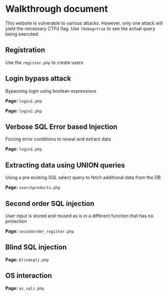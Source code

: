 # Walkthrough document

This website is vulnerable to various attacks. However, only one attack will yield the necessary CTFd flag. Use `?debug=true` to see the actual query being executed.

## Registration

Use the `register.php` to create users

## Login bypass attack

Bypassing login using boolean expressions

**Page:** `login1.php`

**Page:** `login2.php`

## Verbose SQL Error based Injection

Forcing error conditions to reveal and extract data

**Page:** `login1.php` 

## Extracting data using UNION queries

Using a pre existing SQL select query to fetch additional data from the DB

**Page:** `searchproducts.php` 

## Second order SQL injection

User input is stored and reused as is in a different function that has no protection

**Page:** `secondorder_register.php`

## Blind SQL injection

**Page:** `blindsqli.php`

## OS interaction

**Page:** `os_sqli.php`
